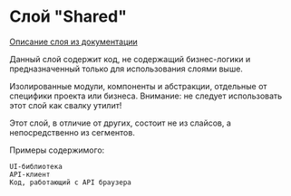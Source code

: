 # Слой "Shared"

[Описание слоя из документации](https://feature-sliced.design/ru/docs/reference/layers#shared)

Данный слой содержит код, не содержащий бизнес-логики и предназначенный только для использования слоями выше.

Изолированные модули, компоненты и абстракции, отдельные от специфики проекта или бизнеса. Внимание: не следует использовать этот слой как свалку утилит!

Этот слой, в отличие от других, состоит не из слайсов, а непосредственно из сегментов.

Примеры содержимого:

    UI-библиотека
    API-клиент
    Код, работающий с API браузера
